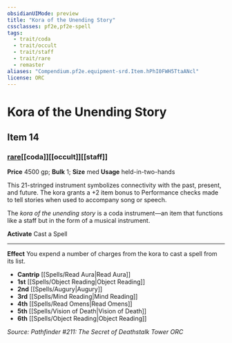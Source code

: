 ```yaml
---
obsidianUIMode: preview
title: "Kora of the Unending Story"
cssclasses: pf2e,pf2e-spell
tags:
  - trait/coda
  - trait/occult
  - trait/staff
  - trait/rare
  - remaster
aliases: "Compendium.pf2e.equipment-srd.Item.hPhI0FWH5TtaANcl"
license: ORC
---
```

# Kora of the Unending Story
## Item 14
### [rare](rare "Rare Rarity Trait")[[coda]][[occult]][[staff]]


**Price** 4500 gp; 
**Bulk** 1; **Size** med
**Usage** held-in-two-hands

This 21-stringed instrument symbolizes connectivity with the past, present, and future. The kora grants a +2 item bonus to Performance checks made to tell stories when used to accompany song or speech.

The _kora of the unending story_ is a coda instrument—an item that functions like a staff but in the form of a musical instrument.

**Activate** Cast a Spell

* * *

**Effect** You expend a number of charges from the kora to cast a spell from its list.

*   **Cantrip** [[Spells/Read Aura|Read Aura]]
*   **1st** [[Spells/Object Reading|Object Reading]]
*   **2nd** [[Spells/Augury|Augury]]
*   **3rd** [[Spells/Mind Reading|Mind Reading]]
*   **4th** [[Spells/Read Omens|Read Omens]]
*   **5th** [[Spells/Vision of Death|Vision of Death]]
*   **6th** [[Spells/Object Reading|Object Reading]]

*Source: Pathfinder #211: The Secret of Deathstalk Tower*
*ORC*